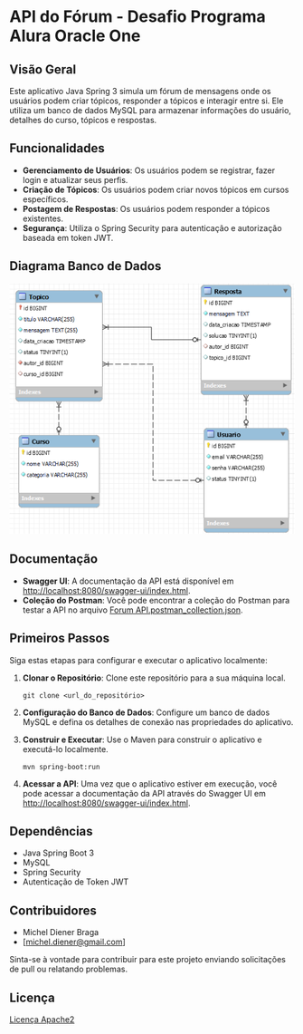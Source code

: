 # API do Fórum -  Desafio Programa Alura Oracle One

## Visão Geral
Este aplicativo Java Spring 3 simula um fórum de mensagens onde os usuários podem criar tópicos, responder a tópicos e interagir entre si. Ele utiliza um banco de dados MySQL para armazenar informações do usuário, detalhes do curso, tópicos e respostas.

## Funcionalidades
- **Gerenciamento de Usuários**: Os usuários podem se registrar, fazer login e atualizar seus perfis.
- **Criação de Tópicos**: Os usuários podem criar novos tópicos em cursos específicos.
- **Postagem de Respostas**: Os usuários podem responder a tópicos existentes.
- **Segurança**: Utiliza o Spring Security para autenticação e autorização baseada em token JWT.

## Diagrama Banco de Dados
![Diagrama Banco de Dados](src/main/resources/uml-db.png)


## Documentação
- **Swagger UI**: A documentação da API está disponível em [http://localhost:8080/swagger-ui/index.html](http://localhost:8080/swagger-ui/index.html).
- **Coleção do Postman**: Você pode encontrar a coleção do Postman para testar a API no arquivo [Forum API.postman_collection.json](Forum%20API.postman_collection.json).

## Primeiros Passos
Siga estas etapas para configurar e executar o aplicativo localmente:

1. **Clonar o Repositório**: Clone este repositório para a sua máquina local.
   ```
   git clone <url_do_repositório>
   ```

2. **Configuração do Banco de Dados**: Configure um banco de dados MySQL e defina os detalhes de conexão nas propriedades do aplicativo.

3. **Construir e Executar**: Use o Maven para construir o aplicativo e executá-lo localmente.
   ```
   mvn spring-boot:run
   ```

4. **Acessar a API**: Uma vez que o aplicativo estiver em execução, você pode acessar a documentação da API através do Swagger UI em [http://localhost:8080/swagger-ui/index.html](http://localhost:8080/swagger-ui/index.html).

## Dependências
- Java Spring Boot 3
- MySQL
- Spring Security
- Autenticação de Token JWT

## Contribuidores
- Michel Diener Braga
- [michel.diener@gmail.com]

Sinta-se à vontade para contribuir para este projeto enviando solicitações de pull ou relatando problemas.

## Licença
[Licença Apache2](LICENSE)
